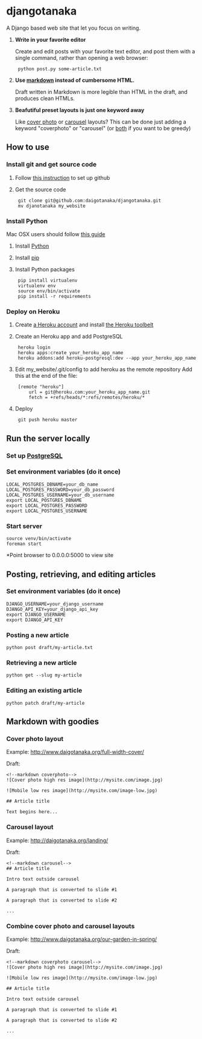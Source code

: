 <!--markdown-->
# djangotanaka

A Django based web site that let you focus on writing.

1. **Write in your favorite editor**

    Create and edit posts with your favorite text editor, and post them with
    a single command, rather than opening a web browser:

        python post.py some-article.txt

2. **Use [markdown](http://en.wikipedia.org/wiki/Markdown/#Example) instead of
cumbersome HTML.**

    Draft written in Markdown is more legible than HTML in the draft, and
    produces clean HTMLs.

3. **Beafutiful preset layouts is just one keyword away**

    Like [cover photo](http://daigotanaka.org/full-width-cover)
    or [carousel](http://daigolab.org) layouts? This can be done just adding a
    keyword "coverphoto" or "carousel" (or
    [both](daigotanaka.org/our-garden-in-spring) if you want to be greedy)

## How to use

### Install git and get source code

1. Follow [this instruction](https://help.github.com/articles/set-up-git) to
set up github
2. Get the source code

        git clone git@github.com:daigotanaka/djangotanaka.git
        mv djanotanaka my_website

### Install Python

Mac OSX users should follow
[this guide](http://docs.python-guide.org/en/latest/starting/install/osx/)

1. Install [Python](https://www.python.org/downloads/)
2. Install [pip](http://pip.readthedocs.org/en/latest/installing.html)
3. Install Python packages

        pip install virtualenv    
        virtualenv env
        source env/bin/activate
        pip install -r requirements

### Deploy on Heroku

1. Create [a Heroku account](https://devcenter.heroku.com/articles/quickstart)
and install [the Heroku toolbelt](https://toolbelt.heroku.com/)
2. Create an Heroku app and add PostgreSQL

        heroku login
        heroku apps:create your_heroku_app_name
        heroku addons:add heroku-postgresql:dev --app your_heroku_app_name

3. Edit my_website/.git/config to add heroku as the remote repository
Add this at the end of the file:

        [remote "heroku"]
            url = git@heroku.com:your_heroku_app_name.git
            fetch = +refs/heads/*:refs/remotes/heroku/*

4. Deploy

        git push heroku master

## Run the server locally

### Set up [PostgreSQL](http://www.postgresql.org/download/)

### Set environment variables (do it once)

    LOCAL_POSTGRES_DBNAME=your_db_name
    LOCAL_POSTGRES_PASSWORD=your_db_password
    LOCAL_POSTGRES_USERNAME=your_db_username
    export LOCAL_POSTGRES_DBNAME
    export LOCAL_POSTGRES_PASSWORD
    export LOCAL_POSTGRES_USERNAME

### Start server

    source venv/bin/activate
    foreman start

*Point browser to 0.0.0.0:5000 to view site

## Posting, retrieving, and editing articles

### Set environment variables (do it once)

    DJANGO_USERNAME=your_django_username
    DJANGO_API_KEY=your_django_api_key
    export DJANGO_USERNAME
    export DJANGO_API_KEY

### Posting a new article

    python post draft/my-article.txt

### Retrieving a new article 

    python get --slug my-article 

### Editing an existing article 

    python patch draft/my-article 

## Markdown with goodies

### Cover photo layout

Example: http://www.daigotanaka.org/full-width-cover/

Draft:

    <!--markdown coverphoto-->
    ![Cover photo high res image](http://mysite.com/image.jpg)

    ![Mobile low res image](http://mysite.com/image-low.jpg)

    ## Article title

    Text begins here...


### Carousel layout

Example: http://daigotanaka.org/landing/

Draft:

    <!--markdown carousel-->
    ## Article title

    Intro text outside carousel

    A paragraph that is converted to slide #1

    A paragraph that is converted to slide #2

    ...

### Combine cover photo and carousel layouts

Example: http://www.daigotanaka.org/our-garden-in-spring/

Draft:

    <!--markdown coverphoto carousel-->
    ![Cover photo high res image](http://mysite.com/image.jpg)

    ![Mobile low res image](http://mysite.com/image-low.jpg)

    ## Article title

    Intro text outside carousel

    A paragraph that is converted to slide #1

    A paragraph that is converted to slide #2

    ...

